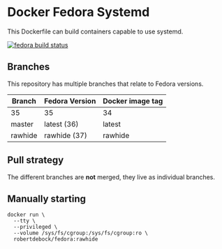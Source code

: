 Docker Fedora Systemd
=====================

This Dockerfile can build containers capable to use systemd.

[![fedora build status](https://img.shields.io/docker/cloud/build/robertdebock/fedora.svg)](https://hub.docker.com/repository/docker/robertdebock/fedora)

Branches
--------

This repository has multiple branches that relate to Fedora versions.

|Branch |Fedora Version|Docker image tag|
|-------|--------------|----------------|
|35     |35            |34              |
|master |latest (36)   |latest          |
|rawhide|rawhide (37)  |rawhide         |

Pull strategy
-------------

The different branches are **not** merged, they live as individual branches.

Manually starting
-----------------

```
docker run \
  --tty \
  --privileged \
  --volume /sys/fs/cgroup:/sys/fs/cgroup:ro \
  robertdebock/fedora:rawhide
```
